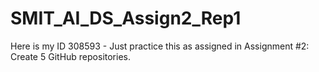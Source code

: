 # SMIT_AI_DS_Assign2_Rep1
Here is my ID 308593 - Just practice this as assigned in Assignment #2: Create 5 GitHub repositories.
